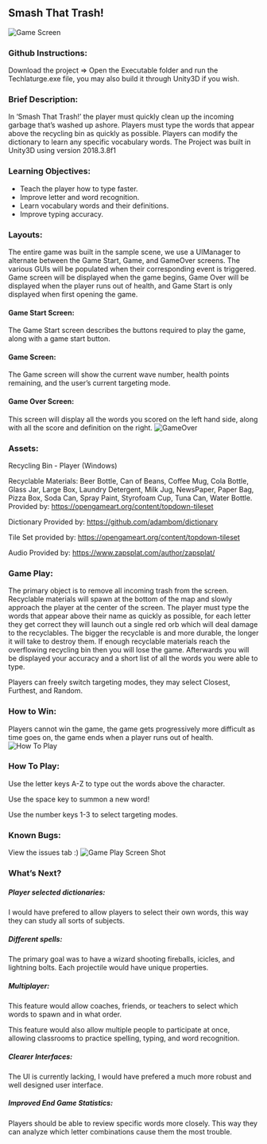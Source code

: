 ## Smash That Trash!
![Game Screen](https://media.githubusercontent.com/media/GGonryun/Smash-That-Trash/master/Images/Image4.png?raw=true)
### Github Instructions: 
Download the project => Open the Executable folder and run the Techlaturge.exe file, you may also build it through Unity3D if you wish.

### Brief Description: 
In ‘Smash That Trash!’ the player must quickly clean up the incoming garbage that’s washed up ashore. Players must type the words that appear above the recycling bin as quickly as possible. Players can modify the dictionary to learn any specific vocabulary words. The Project was built in Unity3D using version 2018.3.8f1

### Learning Objectives:
- Teach the player how to type faster.
- Improve letter and word recognition.
- Learn vocabulary words and their definitions.
- Improve typing accuracy.

### Layouts: 
The entire game was built in the sample scene, we use a UIManager to alternate between the Game Start, Game, and GameOver screens. The various GUIs will be populated when their corresponding event is triggered. Game screen will be displayed when the game begins, Game Over will be displayed when the player runs out of health, and Game Start is only displayed when first opening the game.

#### Game Start Screen:
The Game Start screen describes the buttons required to play the game, along with a game start button.

#### Game Screen:
The Game screen will show the current wave number, health points remaining, and the user’s current targeting mode.

#### Game Over Screen:
This screen will display all the words you scored on the left hand side, along with all the score and definition on the right.
![GameOver](https://media.githubusercontent.com/media/GGonryun/Smash-That-Trash/master/Images/Image5.png?raw=true)

### Assets: 
Recycling Bin - Player (Windows)

Recyclable Materials: Beer Bottle, Can of Beans, Coffee Mug, Cola Bottle, Glass Jar, Large Box, Laundry Detergent, Milk Jug, NewsPaper, Paper Bag, Pizza Box, Soda Can, Spray Paint, Styrofoam Cup, Tuna Can, Water Bottle. Provided by: https://opengameart.org/content/topdown-tileset

Dictionary Provided by:  https://github.com/adambom/dictionary

Tile Set provided by: https://opengameart.org/content/topdown-tileset

Audio Provided by: https://www.zapsplat.com/author/zapsplat/

### Game Play: 
The primary object is to remove all incoming trash from the screen. Recyclable materials will spawn at the bottom of the map and slowly approach the player at the center of the screen. The player must type the words that appear above their name as quickly as possible, for each letter they get correct they will launch out a single red orb which will deal damage to the recyclables. The bigger the recyclable is and more durable, the longer it will take to destroy them. If enough recyclable materials reach the overflowing recycling bin then you will lose the game. Afterwards you will be displayed your accuracy and a short list of all the words you were able to type.

Players can freely switch targeting modes, they may select Closest, Furthest, and Random.

### How to Win: 
Players cannot win the game, the game gets progressively more difficult as time goes on, the game ends when a player runs out of health.
![How To Play](https://media.githubusercontent.com/media/GGonryun/Smash-That-Trash/master/Images/Image1.png?raw=true)

### How To Play:
Use the letter keys A-Z to type out the words above the character.

Use the space key to summon a new word!

Use the number keys 1-3 to select targeting modes.

### Known Bugs:
View the issues tab :)
![Game Play Screen Shot](https://media.githubusercontent.com/media/GGonryun/Smash-That-Trash/master/Images/Image6.png?raw=true)
### What’s Next?
##### Player selected dictionaries:
I would have prefered to allow players to select their own words, this way they can study all sorts of subjects.
##### Different spells:
The primary goal was to have a wizard shooting fireballs, icicles, and lightning bolts. Each projectile would have unique properties.
##### Multiplayer:
This feature would allow coaches, friends, or teachers to select which words to spawn and in what order.

This feature would also allow multiple people to participate at once, allowing classrooms to practice spelling, typing, and word recognition.
##### Clearer Interfaces:
The UI is currently lacking, I would have prefered a much more robust and well designed user interface.
##### Improved End Game Statistics:
Players should be able to review specific words more closely. This way they can analyze which letter combinations cause them the most trouble.

